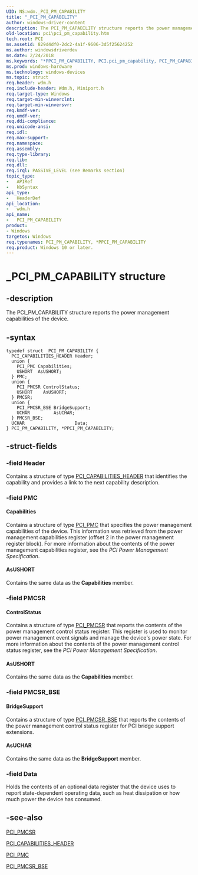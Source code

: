 ```yaml
---
UID: NS:wdm._PCI_PM_CAPABILITY
title: "_PCI_PM_CAPABILITY"
author: windows-driver-content
description: The PCI_PM_CAPABILITY structure reports the power management capabilities of the device.
old-location: pci\pci_pm_capability.htm
tech.root: PCI
ms.assetid: 829d4df0-2dc2-4a1f-9606-3d5f25624252
ms.author: windowsdriverdev
ms.date: 2/24/2018
ms.keywords: "*PPCI_PM_CAPABILITY, PCI.pci_pm_capability, PCI_PM_CAPABILITY, PCI_PM_CAPABILITY structure [Buses], PPCI_PM_CAPABILITY, PPCI_PM_CAPABILITY structure pointer [Buses], _PCI_PM_CAPABILITY, pci_struct_041a9702-7b1e-43dc-8b8c-0371bc0eac26.xml, wdm/PCI_PM_CAPABILITY, wdm/PPCI_PM_CAPABILITY"
ms.prod: windows-hardware
ms.technology: windows-devices
ms.topic: struct
req.header: wdm.h
req.include-header: Wdm.h, Miniport.h
req.target-type: Windows
req.target-min-winverclnt:
req.target-min-winversvr:
req.kmdf-ver:
req.umdf-ver:
req.ddi-compliance:
req.unicode-ansi:
req.idl:
req.max-support:
req.namespace:
req.assembly:
req.type-library:
req.lib:
req.dll:
req.irql: PASSIVE_LEVEL (see Remarks section)
topic_type:
-	APIRef
-	kbSyntax
api_type:
-	HeaderDef
api_location:
-	wdm.h
api_name:
-	PCI_PM_CAPABILITY
product:
- Windows
targetos: Windows
req.typenames: PCI_PM_CAPABILITY, *PPCI_PM_CAPABILITY
req.product: Windows 10 or later.
---
```


# _PCI_PM_CAPABILITY structure


## -description


The PCI_PM_CAPABILITY structure reports the power management capabilities of the device.


## -syntax


```
typedef struct _PCI_PM_CAPABILITY {
  PCI_CAPABILITIES_HEADER Header;
  union {
    PCI_PMC Capabilities;
    USHORT  AsUSHORT;
  } PMC;
  union {
    PCI_PMCSR ControlStatus;
    USHORT    AsUSHORT;
  } PMCSR;
  union {
    PCI_PMCSR_BSE BridgeSupport;
    UCHAR         AsUCHAR;
  } PMCSR_BSE;
  UCHAR                   Data;
} PCI_PM_CAPABILITY, *PPCI_PM_CAPABILITY;
```


## -struct-fields




### -field Header

Contains a structure of type <a href="https://msdn.microsoft.com/library/windows/hardware/ff537454">PCI_CAPABILITIES_HEADER</a> that identifies the capability and provides a link to the next capability description.


### -field PMC



#### Capabilities

Contains a structure of type <a href="https://msdn.microsoft.com/library/windows/hardware/ff537581">PCI_PMC</a> that specifies the power management capabilities of the device. This information was retrieved from the power management capabilities register (offset 2 in the power management register block). For more information about the contents of the power management capabilities register, see the <i>PCI Power Management Specification</i>.



#### AsUSHORT

Contains the same data as the <b>Capabilities </b>member.


### -field PMCSR



#### ControlStatus

Contains a structure of type <a href="https://msdn.microsoft.com/library/windows/hardware/ff537583">PCI_PMCSR</a> that reports the contents of the power management control status register. This register is used to monitor power management event signals and manage the device's power state. For more information about the contents of the power management control status register, see the <i>PCI Power Management Specification</i>.



#### AsUSHORT

Contains the same data as the <b>Capabilities </b>member.


### -field PMCSR_BSE



#### BridgeSupport

Contains a structure of type <a href="https://msdn.microsoft.com/library/windows/hardware/ff537587">PCI_PMCSR_BSE</a> that reports the contents of the power management control status register for PCI bridge support extensions.



#### AsUCHAR

Contains the same data as the <b>BridgeSupport</b> member.


### -field Data

Holds the contents of an optional data register that the device uses to report state-dependent operating data, such as heat dissipation or how much power the device has consumed.


## -see-also

<a href="https://msdn.microsoft.com/library/windows/hardware/ff537583">PCI_PMCSR</a>



<a href="https://msdn.microsoft.com/library/windows/hardware/ff537454">PCI_CAPABILITIES_HEADER</a>



<a href="https://msdn.microsoft.com/library/windows/hardware/ff537581">PCI_PMC</a>



<a href="https://msdn.microsoft.com/library/windows/hardware/ff537587">PCI_PMCSR_BSE</a>



 

 


